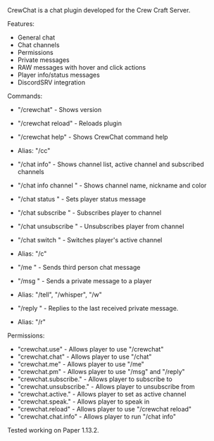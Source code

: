 CrewChat is a chat plugin developed for the Crew Craft Server.

Features:
 - General chat
 - Chat channels
 - Permissions
 - Private messages
 - RAW messages with hover and click actions
 - Player info/status messages
 - DiscordSRV integration

Commands:
 - "/crewchat" - Shows version
 - "/crewchat reload" - Reloads plugin
 - "/crewchat help" - Shows CrewChat command help
 - Alias: "/cc"
 
 - "/chat info" - Shows channel list, active channel and subscribed channels
 - "/chat info channel <channel>" - Shows channel name, nickname and color
 - "/chat status <status>" - Sets player status message
 - "/chat subscribe <channel>" - Subscribes player to channel
 - "/chat unsubscribe <channel>" - Unsubscribes player from channel
 - "/chat switch <channel>" - Switches player's active channel
 - Alias: "/c"
 
 - "/me <message>" - Sends third person chat message
 
 - "/msg <player> <message>" - Sends a private message to a player
 - Alias: "/tell", "/whisper", "/w"
 
 - "/reply <message>" - Replies to the last received private message.
 - Alias: "/r"
 
Permissions:
 - "crewchat.use" - Allows player to use "/crewchat"
 - "crewchat.chat" - Allows player to use "/chat"
 - "crewchat.me" - Allows player to use "/me"
 - "crewchat.pm" - Allows player to use "/msg" and "/reply"
 - "crewchat.subscribe.<channel>" - Allows player to subscribe to <channel>
 - "crewchat.unsubscribe.<channel>" - Allows player to unsubscribe from <channel>
 - "crewchat.active.<channel>" - Allows player to set <channel> as active channel
 - "crewchat.speak.<channel>" - Allows player to speak in <channel>
 - "crewchat.reload" - Allows player to use "/crewchat reload"
 - "crewchat.chat.info" -  Allows player to run "/chat info"
 
Tested working on Paper 1.13.2.